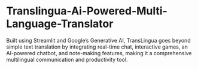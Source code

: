 # Translingua-Ai-Powered-Multi-Language-Translator
 Built using Streamlit and Google’s Generative AI, TransLingua goes beyond simple text translation by integrating real-time chat, interactive games, an AI-powered chatbot, and note-making features, making it a comprehensive multilingual communication and productivity tool.
